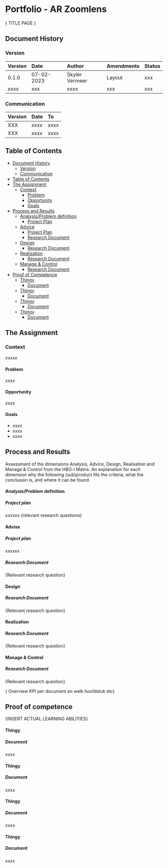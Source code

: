 # Portfolio - AR Zoomlens
{ TITLE PAGE }


## Document History
### Version

|  **Version**          |  **Date**              |  **Author**          |  **Amendments**                                            |  **Status**  |
|:----------------------|:-----------------------|:---------------------|:-----------------------------------------------------------|:-------------|
|                0.1.0  |  07-02-2023     |  Skyler Vermeer      |  Layout  |  xxx         |
|  xxxx                 |  xxx                   |  xxxx                |  xxx                                                       |  xxx         |  

### Communication

|  **Version**  |  **Date**  |  **To**  |
|:--------------|:-----------|:---------|
|  XXX          |  xxxx      |  xxxx    |
|  XXX          |  xxxx      |  xxxx    |  
<div style="page-break-after: always;"></div>

## Table of Contents
- [Document History](#document-history)
  - [Version](#version)
  - [Communication](#communication)
- [Table of Contents](#table-of-contents)
- [The Assignment](#the-assignment)
  - [Context](#context)
    - [Problem](#problem)
    - [Opportunity](#opportunity)
    - [Goals](#goals)
- [Process and Results](#process-and-results)
  - [Analysis/Problem definition](#analysisproblem-definition)
    - [Project Plan](#project-plan)
  - [Advice](#advise)
    - [Project Plan](#project-plan-1)
    - [Research Document](#research-document)
  - [Design](#design)
    - [Research Document](#research-document-1)
  - [Realization](#realization)
    - [Research Document](#research-document-2)
  - [Manage & Control](#manage--control)
    - [Research Document](#research-document-3)
- [Proof of Competence](#proof-of-competence)
  - [Thingy](#thingy)
    - [Document](#document)
  - [Thingy](#thingy-1)
	  - [Document](#document-1)
  - [Thingy](#thingy-2)
	  - [Document](#document-2)
  - [Thingy](#thingy-3)
	  - [Document](#document-3)
<div style="page-break-after: always;"></div>

## The Assignment
### Context
xxxxx

#### Problem
xxxx

#### Opportunity
xxxx

#### Goals
- xxxx
- xxxx
- xxxx

## Process and Results
Assessment of the dimensions Analysis, Advice, Design, Realisation and Manage & Control from the HBO-i Matrix. An explanation for each dimension why the following (sub)product fits the criteria, what the conclusion is, and where it can be found. 

#### Analysis/Problem definition
##### Project plan
xxxxxx
{relevant research questions}

#### Advise
##### Project plan
xxxxxx
##### Research Document
{Relevant research question}

#### Design
##### Research Document
{Relevant research question}

#### Realization
##### Research Document
{Relevant research question}

#### Manage & Control
##### Research Document
{Relevant research question}
 
{ Overview KPI per document en welk hoofdstuk etc}
 
## Proof of competence
{INSERT ACTUAL LEARNING ABILITIES}
#### Thingy
##### Document
xxxx

#### Thingy
##### Document
xxxx

#### Thingy
##### Document
xxxx

#### Thingy
##### Document
xxxx